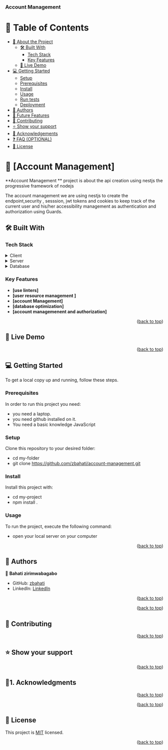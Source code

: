 <a name="readme-top"></a>
  <h3><b>Account Management</b></h3>

</div>

<!-- TABLE OF CONTENTS -->

# 📗 Table of Contents

- [📖 About the Project](#about-project)
  - [🛠 Built With](#built-with)
    - [Tech Stack](#tech-stack)
    - [Key Features](#key-features)
  - [🚀 Live Demo](#live-demo)
- [💻 Getting Started](#getting-started)
  - [Setup](#setup)
  - [Prerequisites](#prerequisites)
  - [Install](#install)
  - [Usage](#usage)
  - [Run tests](#run-tests)
  - [Deployment](#triangular_flag_on_post-deployment)
- [👥 Authors](#authors)
- [🔭 Future Features](#future-features)
- [🤝 Contributing](#contributing)
- [⭐️ Show your support](#support)
- [🙏 Acknowledgements](#acknowledgements)
- [❓ FAQ (OPTIONAL)](#faq)
- [📝 License](#license)

<!-- PROJECT DESCRIPTION -->

# 📖 [Account Management] <a name="about-project"></a>

**Account Management ** project is about the api creation using nestjs the progressive framework of nodejs

The account management we are using nestjs to create the endpoint,security , sesssion, jwt tokens and cookies to keep track of the current user and his/her accessibility management 
as authentication and authorization using Guards.

## 🛠 Built With <a name="built-with"></a>

### Tech Stack <a name="tech-stack"></a>

<details>
  <summary>Client</summary>
  <ul>
    <li><a href="">n/a</a></li>
  </ul>
</details>

<details>
  <summary>Server</summary>
  <ul>
    <li><a href="https://docs.nestjs.com/">Nestjs</a></li>
  </ul>
</details>

<details>
<summary>Database</summary>
  <ul>
    <li><a href="/">Postgresql</a></li>
  </ul>
</details>

<!-- Features -->

### Key Features <a name="key-features"></a>


- **[use linters]**
- **[user resource management ]**
- **[account Management]**
- **[database optimization]**
- **[account managemenent and authorization]**


<p align="right">(<a href="#readme-top">back to top</a>)</p>

<!-- LIVE DEMO -->

## 🚀 Live Demo <a name="live-demo"></a>

<p align="right">(<a href="#readme-top">back to top</a>)</p>

<!-- GETTING STARTED -->

## 💻 Getting Started <a name="getting-started"></a>


To get a local copy up and running, follow these steps.

### Prerequisites

In order to run this project you need:
- you need a laptop.
- you need github installed on it.
- You need a basic knowledge JavaScript


### Setup

Clone this repository to your desired folder:
- cd my-folder
- git clone https://github.com/zbahati/account-management.git


### Install

Install this project with:


- cd my-project
- npm install .


### Usage

To run the project, execute the following command:
- open your local server on your computer



<p align="right">(<a href="#readme-top">back to top</a>)</p>

<!-- AUTHORS -->

## 👥 Authors <a name="authors"></a>



👤 **Bahati zirimwabagabo**

- GitHub: [zbahati](https://github.com/zbahati)
- LinkedIn: [LinkedIn](https://www.linkedin.com/in/zirimwabagabo-bahati)


<p align="right">(<a href="#readme-top">back to top</a>)</p>

<p align="right">(<a href="#readme-top">back to top</a>)</p>

<!-- CONTRIBUTING -->

## 🤝 Contributing <a name="contributing"></a>
<p align="right">(<a href="#readme-top">back to top</a>)</p>

<!-- SUPPORT -->

## ⭐️ Show your support <a name="support"></a>


<p align="right">(<a href="#readme-top">back to top</a>)</p>

<!-- ACKNOWLEDGEMENTS -->

## 🙏1. Acknowledgments <a name="acknowledgements"></a>

<p align="right">(<a href="#readme-top">back to top</a>)</p>

<p align="right">(<a href="#readme-top">back to top</a>)</p>

<!-- LICENSE -->

## 📝 License <a name="license"></a>

This project is [MIT](./License.md) licensed.


<p align="right">(<a href="#readme-top">back to top</a>)</p>